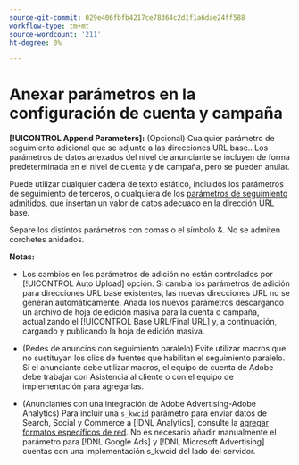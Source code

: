 ```yaml
---
source-git-commit: 029e406fbfb4217ce78364c2d1f1a6dae24ff588
workflow-type: tm+mt
source-wordcount: '211'
ht-degree: 0%

---
```

# Anexar parámetros en la configuración de cuenta y campaña

**[!UICONTROL Append Parameters]:** (Opcional) Cualquier parámetro de seguimiento adicional que se adjunte a las direcciones URL base.<!-- When account uses setting append_param_to_tt_fus, then we add append parameters to the tracking templates OR the landing page suffixes instead (not sure how we determine which) -->. Los parámetros de datos anexados del nivel de anunciante se incluyen de forma predeterminada en el nivel de cuenta y de campaña, pero se pueden anular.

Puede utilizar cualquier cadena de texto estático, incluidos los parámetros de seguimiento de terceros, o cualquiera de los [parámetros de seguimiento admitidos](/help/search-social-commerce/tracking/click-tracking-urls-optional-parameters.md), que insertan un valor de datos adecuado en la dirección URL base.

Separe los distintos parámetros con comas o el símbolo &amp;. No se admiten corchetes anidados.

**Notas:**

* Los cambios en los parámetros de adición no están controlados por [!UICONTROL Auto Upload] opción. Si cambia los parámetros de adición para direcciones URL base existentes, las nuevas direcciones URL no se generan automáticamente. Añada los nuevos parámetros descargando un archivo de hoja de edición masiva para la cuenta o campaña, actualizando el [!UICONTROL Base URL/Final URL] y, a continuación, cargando y publicando la hoja de edición masiva.

* (Redes de anuncios con seguimiento paralelo) Evite utilizar macros que no sustituyan los clics de fuentes que habilitan el seguimiento paralelo. Si el anunciante debe utilizar macros, el equipo de cuenta de Adobe debe trabajar con Asistencia al cliente o con el equipo de implementación para agregarlas.

* (Anunciantes con una integración de Adobe Advertising-Adobe Analytics) Para incluir una `s_kwcid` parámetro para enviar datos de Search, Social y Commerce a [!DNL Analytics], consulte la [agregar formatos específicos de red](/help/search-social-commerce/tracking/skwcid-tracking-parameter.md). No es necesario añadir manualmente el parámetro para [!DNL Google Ads] y [!DNL Microsoft Advertising] cuentas con una implementación s\_kwcid del lado del servidor.

